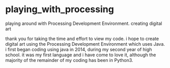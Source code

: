 # playing_with_processing
playing around with Processing Development Environment. creating digital art

thank you for taking the time and effort to view my code. i hope to create digital art using the Processing Development Environment which uses Java.
i first began coding using java in 2014, during my second year of high school.
it was my first language and i have come to love it, although the majority of the remainder of my coding has been in Python3.
